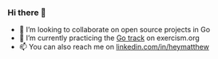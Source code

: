 ### Hi there 👋

- 👯 I’m looking to collaborate on open source projects in Go
- 🔭 I’m currently practicing the [Go track][1] on exercism.org
- 📫 You can also reach me on [linkedin.com/in/heymatthew][2]

[1]: https://exercism.org/tracks/go
[2]: https://www.linkedin.com/in/heymatthew/
<!--
**heymatthew/heymatthew** is a ✨ _special_ ✨ repository because its `README.md` (this file) appears on your GitHub profile.

Here are some ideas to get you started:

- 🔭 I’m currently working on ...
- 🌱 I’m currently learning ...
- 👯 I’m looking to collaborate on ...
- 🤔 I’m looking for help with ...
- 💬 Ask me about ...
- 📫 How to reach me: ...
- 😄 Pronouns: ...
- ⚡ Fun fact: ...
-->
